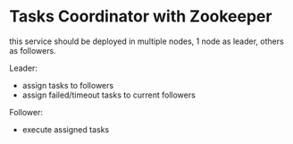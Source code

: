 # Tasks Coordinator with Zookeeper

this service should be deployed in multiple nodes, 1 node as leader, others as followers.

Leader:
- assign tasks to followers
- assign failed/timeout tasks to current followers

Follower:
- execute assigned tasks
